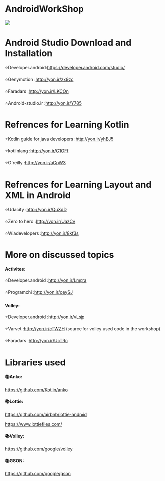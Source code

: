 # AndroidWorkShop
![](https://alexdunndev.files.wordpress.com/2018/01/screen-shot-2018-01-23-at-10-16-58-am.png?w=825&h=510&crop=1)


# Android Studio Download and Installation

:star:Developer.android:https://developer.android.com/studio/

:star:Genymotion :http://yon.ir/zx9zc

:star:Faradars :http://yon.ir/LKCOn

:star:Android-studio.ir :http://yon.ir/Y785j

# Refrences for Learning Kotlin
:star:Kotlin guide for java developers :http://yon.ir/yhEJ5

:star:kotlinlang :http://yon.ir/G1OFf

:star:O'reilly :http://yon.ir/aCpW3

# Refrences for Learning Layout and XML in Android
:star:Udacity :http://yon.ir/QuXdD

:star:Zero to hero :http://yon.ir/UazCv

:star:Wiadevelopers :http://yon.ir/8kf3s

# More on discussed topics
#### Activites:
:star:Developer.android :http://yon.ir/Lmpra

:star:Programchi :http://yon.ir/oeySJ

#### Volley:
:star:Developer.android :http://yon.ir/vLsjp

:star:Varvet :http://yon.ir/cTWZH (source for volley used code in the workshop)

:star:Faradars :http://yon.ir/UcTRc

# Libraries used
#### :books:Anko:

https://github.com/Kotlin/anko

#### :books:Lottie:

https://github.com/airbnb/lottie-android

https://www.lottiefiles.com/

#### :books:Volley:

https://github.com/google/volley

#### :books:GSON:

https://github.com/google/gson


